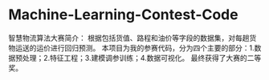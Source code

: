 # Machine-Learning-Contest-Code
智慧物流算法大赛简介： 根据包括货值、路程和油价等字段的数据集，对每趟货物运送的运价进行回归预测。 本项目为我的参赛代码，分为四个主要的部分：1.数据预处理；2.特征工程；3.建模调参训练；4.数据可视化。 最终获得了大赛的二等奖。
